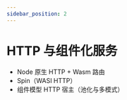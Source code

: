 ```yaml
---
sidebar_position: 2
---
```


# HTTP 与组件化服务

- Node 原生 HTTP + Wasm 路由
- Spin（WASI HTTP）
- 组件模型 HTTP 宿主（池化与多模式）
